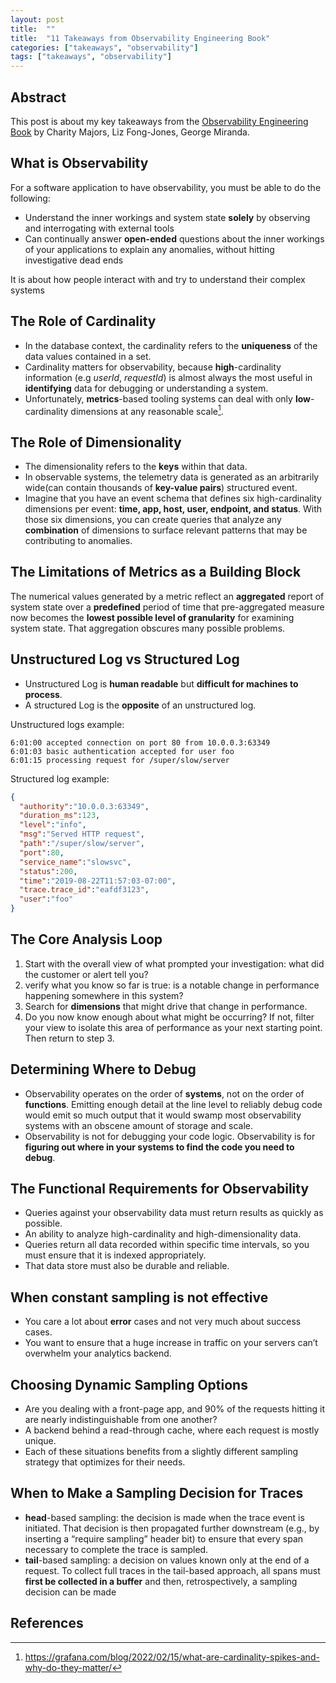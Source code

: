 ```yaml
---
layout: post
title:  ""
title:  "11 Takeaways from Observability Engineering Book"
categories: ["takeaways", "observability"]
tags: ["takeaways", "observability"]
---
```


## Abstract

This post is about my key takeaways from the [Observability Engineering Book](https://www.oreilly.com/library/view/observability-engineering/9781492076438/) by Charity Majors, Liz Fong-Jones, George Miranda.

## What is Observability

For a software application to have observability, you must be able to do the following:

- Understand the inner workings and system state **solely** by observing and interrogating with external tools
- Can continually answer **open-ended** questions about the inner workings of
your applications to explain any anomalies, without hitting investigative dead ends

It is about how people interact with and try to understand their complex systems

## The Role of Cardinality

- In the database context, the cardinality refers to the **uniqueness** of the data values contained in a set.
- Cardinality matters for observability, because **high**-cardinality information (e.g *userId*, *requestId*) is almost always the most useful in **identifying** data for debugging or understanding a system.
- Unfortunately, **metrics**-based tooling systems can deal with only **low**-cardinality dimensions at any reasonable scale[^1].

## The Role of Dimensionality

- The dimensionality refers to the **keys** within that data.
- In observable systems, the telemetry data is generated as an arbitrarily wide(can contain thousands of **key-value pairs**) structured event.
- Imagine that you have an event schema that defines six high-cardinality dimensions per event: **time, app, host, user, endpoint, and status**. With those six dimensions, you can create queries that analyze any **combination** of dimensions to surface relevant patterns that may be contributing to anomalies.

## The Limitations of Metrics as a Building Block

The numerical values generated by a metric reflect an **aggregated** report of system state over a **predefined** period of time that pre-aggregated measure now becomes the **lowest possible level of granularity** for examining system state. That aggregation obscures many possible problems.

## Unstructured Log vs Structured Log

- Unstructured Log is **human readable** but **difficult for machines to process**.
- A structured Log is the **opposite** of an unstructured log.

Unstructured logs example:

```
6:01:00 accepted connection on port 80 from 10.0.0.3:63349
6:01:03 basic authentication accepted for user foo
6:01:15 processing request for /super/slow/server
```

Structured log example:

```json
{
  "authority":"10.0.0.3:63349",
  "duration_ms":123,
  "level":"info",
  "msg":"Served HTTP request",
  "path":"/super/slow/server",
  "port":80,
  "service_name":"slowsvc",
  "status":200,
  "time":"2019-08-22T11:57:03-07:00",
  "trace.trace_id":"eafdf3123",
  "user":"foo"
}
```

## The Core Analysis Loop

1. Start with the overall view of what prompted your investigation: what did the
customer or alert tell you?
2. verify what you know so far is true: is a notable change in performance
happening somewhere in this system?
3. Search for **dimensions** that might drive that change in performance.
4. Do you now know enough about what might be occurring? If not, filter your view to isolate this area of performance as your next starting
point. Then return to step 3.

## Determining Where to Debug

- Observability operates on the order of **systems**, not on the order of **functions**. Emitting enough detail at the line level to reliably debug code would emit so much output that it would swamp most observability systems with an obscene amount of storage and scale.
- Observability is not for debugging your code logic. Observability is for **figuring out where in your systems to find the code you need to debug**. 

## The Functional Requirements for Observability

- Queries against your observability data must return results as quickly as possible. 
- An ability to analyze high-cardinality and high-dimensionality data.
- Queries return all data recorded within specific time intervals, so you must ensure that it is indexed appropriately.
- That data store must also be durable and reliable.

## When constant sampling is not effective 

- You care a lot about **error** cases and not very much about success cases.
- You want to ensure that a huge increase in traffic on your servers can’t overwhelm your analytics backend.

## Choosing Dynamic Sampling Options

- Are you dealing with a front-page app, and 90% of the requests hitting it are nearly indistinguishable from one another?
- A backend behind a read-through cache, where each request is mostly unique.
- Each of these situations benefits from a slightly different sampling strategy that optimizes for their needs.

## When to Make a Sampling Decision for Traces

- **head**-based sampling: the decision is made when the trace event is initiated. That decision is then propagated further downstream (e.g., by inserting a “require sampling” header bit) to ensure that every span necessary to complete the trace is sampled.
- **tail**-based sampling: a decision on values known only at the end of a request. To collect full traces in the tail-based approach, all spans must **first be collected in a buffer** and then, retrospectively, a sampling decision can be made

## References

[^1]: https://grafana.com/blog/2022/02/15/what-are-cardinality-spikes-and-why-do-they-matter/
